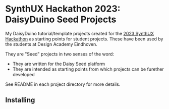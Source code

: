 # SynthUX Hackathon 2023: DaisyDuino Seed Projects

My DaisyDuino tutorial/template projects created for the
[2023 SynthUX Hackathon](https://www.synthux.academy/hackathon-2023) as
starting points for student projects. These have been used by the students
at Design Academy Eindhoven.

They are "Seed" projects in two senses of the word:
* They are written for the Daisy Seed platform
* They are intended as starting points from which projects can be furether developed

See README in each project directory for more details.

## Installing

